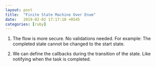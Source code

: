```yaml
---
layout: post
title:  "Finite State Machine Over Enum"
date:   2019-02-02 17:17:10 +0545
categories: [ruby]
---
```



1. The flow is more secure. No validations needed. 
For example: The completed state cannot be changed to the start state.

2. We can define the callbacks during the transition of the state. Like notifying when the task is completed.